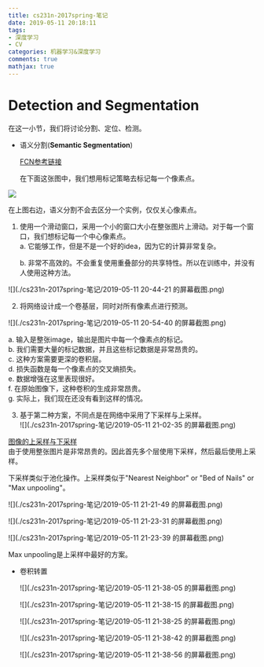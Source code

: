 ```yaml
---
title: cs231n-2017spring-笔记
date: 2019-05-11 20:18:11
tags:
- 深度学习
- CV
categories: 机器学习&深度学习
comments: true
mathjax: true
---
```


# Detection and Segmentation

在这一小节，我们将讨论分割、定位、检测。

- 语义分割(**Semantic Segmentation**)

  [FCN参考链接](https://blog.csdn.net/sinat_24143931/article/details/78696442)

   在下面这张图中，我们想用标记策略去标记每一个像素点。

![](./cs231n-2017spring-笔记/1.png)

在上图右边，语义分割不会去区分一个实例，仅仅关心像素点。

1. 使用一个滑动窗口，采用一个小的窗口大小在整张图片上滑动。对于每一个窗口，我们想标记每一个中心像素点。<br>a. 它能够工作，但是不是一个好的idea，因为它的计算非常复杂。

   b. 非常不高效的。不会重复使用重叠部分的共享特性。所以在训练中，并没有人使用这种方法。　

![](./cs231n-2017spring-笔记/2019-05-11 20-44-21 的屏幕截图.png)

2. 将网络设计成一个卷基层，同时对所有像素点进行预测。

![](./cs231n-2017spring-笔记/2019-05-11 20-54-40 的屏幕截图.png)

a. 输入是整张image，输出是图片中每一个像素点的标记。<br>b. 我们需要大量的标记数据，并且这些标记数据是非常昂贵的。<br>c. 这种方案需要更深的卷积层。<br>d. 损失函数是每一个像素点的交叉熵损失。<br>e. 数据增强在这里表现很好。<br>f. 在原始图像下，这种卷积的生成非常昂贵。<br>g. 实际上，我们现在还没有看到这样的情况。

3. 基于第二种方案，不同点是在网络中采用了下采样与上采样。<br>![](./cs231n-2017spring-笔记/2019-05-11 21-02-35 的屏幕截图.png)

[图像的上采样与下采样](https://blog.csdn.net/majinlei121/article/details/46742339)<br>由于使用整张图片是非常昂贵的。因此首先多个层使用下采样，然后最后使用上采样。

下采样类似于池化操作。上采样类似于"Nearest Neighbor" or "Bed of Nails" or "Max unpooling"。

![](./cs231n-2017spring-笔记/2019-05-11 21-21-49 的屏幕截图.png)

![](./cs231n-2017spring-笔记/2019-05-11 21-23-31 的屏幕截图.png)

![](./cs231n-2017spring-笔记/2019-05-11 21-23-39 的屏幕截图.png)

Max unpooling是上采样中最好的方案。

- 卷积转置

  ![](./cs231n-2017spring-笔记/2019-05-11 21-38-05 的屏幕截图.png)

  ![](./cs231n-2017spring-笔记/2019-05-11 21-38-15 的屏幕截图.png)

  ![](./cs231n-2017spring-笔记/2019-05-11 21-38-25 的屏幕截图.png)

  ![](./cs231n-2017spring-笔记/2019-05-11 21-38-42 的屏幕截图.png)

  ![](./cs231n-2017spring-笔记/2019-05-11 21-38-56 的屏幕截图.png)